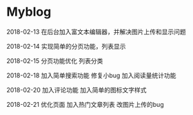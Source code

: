 # Myblog
2018-02-13
在后台加入富文本编辑器，并解决图片上传和显示问题

2018-02-14
实现简单的分页功能，列表显示

2018-02-15
分页功能优化
列表分类

2018-02-18
加入简单搜索功能
修复小bug
加入阅读量统计功能

2018-02-20
加入评论功能
加入简单的图标文字样式

2018-02-21
优化页面
加入热门文章列表
改图片上传的bug

